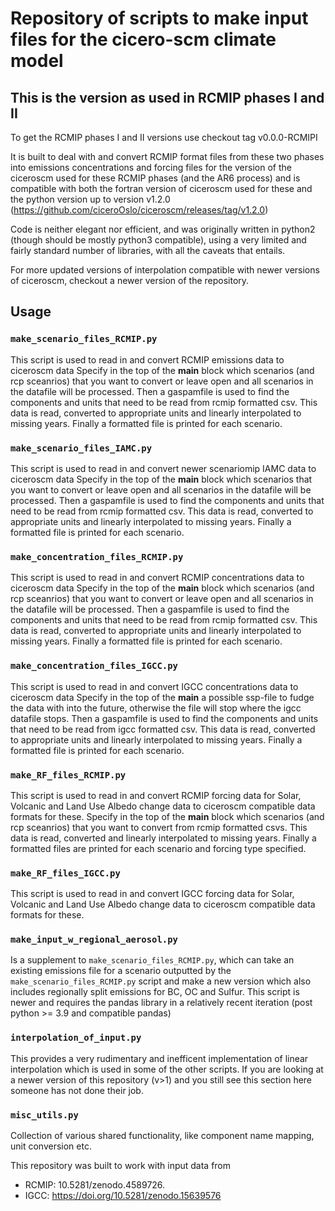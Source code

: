 # Repository of scripts to make input files for the cicero-scm climate model

## This is the version as used in RCMIP phases I and II
To get the RCMIP phases I and II versions use checkout tag v0.0.0-RCMIPI

It is built to deal with and convert RCMIP format files from these
two phases into emissions concentrations and forcing files for the version of 
the ciceroscm used for these RCMIP phases (and the AR6 process) and is
compatible with both the fortran version of ciceroscm used for these and
the python version up to version v1.2.0 
(https://github.com/ciceroOslo/ciceroscm/releases/tag/v1.2.0)

Code is neither elegant nor efficient, and was originally written in python2 
(though should be mostly python3 compatible), 
using a very limited and fairly standard number of libraries, with all the
caveats that entails.

For more updated versions of interpolation compatible with newer
versions of ciceroscm, checkout a newer version of the repository.

## Usage

### `make_scenario_files_RCMIP.py`
This script is used to read in and convert RCMIP emissions data to ciceroscm data
Specify in the top of the __main__ block which scenarios (and rcp sceanrios) that 
you want to convert or leave open and all scenarios in the datafile will be processed. Then a gaspamfile is used to find the components and units 
that need to be read from rcmip formatted csv. This data is read, converted to 
appropriate units and linearly interpolated to missing years. Finally a formatted
file is printed for each scenario.

### `make_scenario_files_IAMC.py`
This script is used to read in and convert newer scenariomip IAMC data to ciceroscm data
Specify in the top of the __main__ block which scenarios that 
you want to convert or leave open and all scenarios in the datafile will be processed. Then a gaspamfile is used to find the components and units 
that need to be read from rcmip formatted csv. This data is read, converted to 
appropriate units and linearly interpolated to missing years. Finally a formatted
file is printed for each scenario.

### `make_concentration_files_RCMIP.py`
This script is used to read in and convert RCMIP concentrations data to ciceroscm data
Specify in the top of the __main__ block which scenarios (and rcp sceanrios) that 
you want to convert or leave open and all scenarios in the datafile will be processed. Then a gaspamfile is used to find the components and units 
that need to be read from rcmip formatted csv. This data is read, converted to 
appropriate units and linearly interpolated to missing years. Finally a formatted
file is printed for each scenario.


### `make_concentration_files_IGCC.py`
This script is used to read in and convert IGCC concentrations data to ciceroscm data
Specify in the top of the __main__ a possible ssp-file to fudge the data with into the future, otherwise the file will stop where the igcc datafile stops. Then a gaspamfile is used to find the components and units 
that need to be read from igcc formatted csv. This data is read, converted to 
appropriate units and linearly interpolated to missing years. Finally a formatted
file is printed for each scenario.

### `make_RF_files_RCMIP.py`
This script is used to read in and convert RCMIP forcing data for Solar, Volcanic and 
Land Use Albedo change data to ciceroscm compatible data formats for these.
Specify in the top of the __main__ block which scenarios (and rcp sceanrios) that 
you want to convert from rcmip formatted csvs. This data is read, converted and 
linearly interpolated to missing years. Finally a formatted
files are printed for each scenario and forcing type specified.

### `make_RF_files_IGCC.py`
This script is used to read in and convert IGCC forcing data for Solar, Volcanic and 
Land Use Albedo change data to ciceroscm compatible data formats for these.

### `make_input_w_regional_aerosol.py`
Is a supplement to  `make_scenario_files_RCMIP.py`, which can take an existing
emissions file for a scenario outputted by the  `make_scenario_files_RCMIP.py`
script and make a new version which also includes regionally split emissions
for BC, OC and Sulfur. This script is newer and requires the pandas library in
a relatively recent iteration (post python >= 3.9 and compatible pandas)

### `interpolation_of_input.py`
This provides a very rudimentary and inefficent implementation of linear
interpolation which is used in some of the other scripts. If you are looking
at a newer version of this repository (v>1) and you still see this section here
someone has not done their job.

### `misc_utils.py`
Collection of various shared functionality, like component name mapping, unit conversion etc.


This repository was built to work with input data from
* RCMIP: 10.5281/zenodo.4589726.
* IGCC: https://doi.org/10.5281/zenodo.15639576
